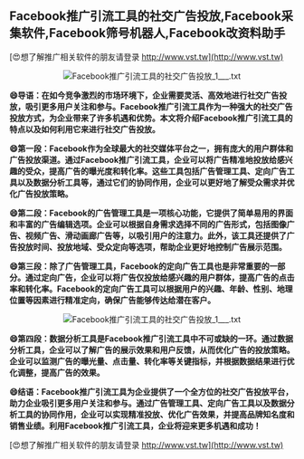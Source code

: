 ## **Facebook推广引流工具的社交广告投放,Facebook采集软件,Facebook筛号机器人,Facebook改资料助手**

[😍想了解推广相关软件的朋友请登录 http://www.vst.tw](http://www.vst.tw)

 <center><img src="https://vst.tw/MP4/tuiguang/png/5.png" alt="Facebook推广引流工具的社交广告投放_1___.txt"></center>

**😄导语：在如今竞争激烈的市场环境下，企业需要灵活、高效地进行社交广告投放，吸引更多用户关注和参与。Facebook推广引流工具作为一种强大的社交广告投放方式，为企业带来了许多机遇和优势。本文将介绍Facebook推广引流工具的特点以及如何利用它来进行社交广告投放。**

**😄第一段：Facebook作为全球最大的社交媒体平台之一，拥有庞大的用户群体和广告投放渠道。通过Facebook推广引流工具，企业可以将广告精准地投放给感兴趣的受众，提高广告的曝光度和转化率。这些工具包括广告管理工具、定向广告工具以及数据分析工具等，通过它们的协同作用，企业可以更好地了解受众需求并优化广告投放策略。**

**😄第二段：Facebook的广告管理工具是一项核心功能，它提供了简单易用的界面和丰富的广告编辑选项。企业可以根据自身需求选择不同的广告形式，包括图像广告、视频广告、滑动画廊广告等，以吸引用户的注意力。此外，该工具还提供了广告投放时间、投放地域、受众定向等选项，帮助企业更好地控制广告展示范围。**

**😄第三段：除了广告管理工具，Facebook的定向广告工具也是非常重要的一部分。通过定向广告，企业可以将广告仅投放给感兴趣的用户群体，提高广告的点击率和转化率。Facebook的定向广告工具可以根据用户的兴趣、年龄、性别、地理位置等因素进行精准定向，确保广告能够传达给潜在客户。**

 <center><img src="https://vst.tw/MP4/tuiguang/png/8.png" alt="Facebook推广引流工具的社交广告投放_1___.txt"></center>

**😄第四段：数据分析工具是Facebook推广引流工具中不可或缺的一环。通过数据分析工具，企业可以了解广告的展示效果和用户反馈，从而优化广告的投放策略。企业可以监测广告的曝光量、点击量、转化率等关键指标，并根据数据结果进行优化调整，提高广告的效果。**

**😄结语：Facebook推广引流工具为企业提供了一个全方位的社交广告投放平台，助力企业吸引更多用户关注和参与。通过广告管理工具、定向广告工具以及数据分析工具的协同作用，企业可以实现精准投放、优化广告效果，并提高品牌知名度和销售业绩。利用Facebook推广引流工具，企业将迎来更多机遇和成功！**

[😍想了解推广相关软件的朋友请登录 http://www.vst.tw](http://www.vst.tw)



